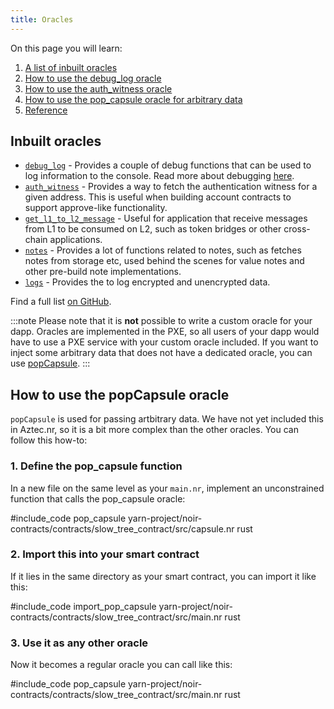 ```yaml
---
title: Oracles
---
```


On this page you will learn:

1. [A list of inbuilt oracles](#inbuilt-oracles)
3. [How to use the debug_log oracle](#how-to-use-the-debug-oracle)
3. [How to use the auth_witness oracle](#how-to-use-the-auth_witness-oracle)
4. [How to use the pop_capsule oracle for arbitrary data](#how-to-use-the-popCapsule-oracle)
4. [Reference](#oracles-reference)

## Inbuilt oracles

- [`debug_log`](https://github.com/AztecProtocol/aztec-packages/blob/master/yarn-project/aztec-nr/aztec/src/oracle/debug_log.nr) - Provides a couple of debug functions that can be used to log information to the console. Read more about debugging [here](../../debugging/main.md).
- [`auth_witness`](https://github.com/AztecProtocol/aztec-packages/blob/master/yarn-project/aztec-nr/authwit/src/auth_witness.nr) - Provides a way to fetch the authentication witness for a given address. This is useful when building account contracts to support approve-like functionality.
- [`get_l1_to_l2_message`](https://github.com/AztecProtocol/aztec-packages/blob/master/yarn-project/aztec-nr/aztec/src/oracle/get_l1_to_l2_message.nr) - Useful for application that receive messages from L1 to be consumed on L2, such as token bridges or other cross-chain applications.
- [`notes`](https://github.com/AztecProtocol/aztec-packages/blob/master/yarn-project/aztec-nr/aztec/src/oracle/notes.nr) - Provides a lot of functions related to notes, such as fetches notes from storage etc, used behind the scenes for value notes and other pre-build note implementations.
- [`logs`](https://github.com/AztecProtocol/aztec-packages/blob/master/yarn-project/aztec-nr/aztec/src/oracle/logs.nr) - Provides the to log encrypted and unencrypted data.

Find a full list [on GitHub](https://github.com/AztecProtocol/aztec-packages/tree/master/yarn-project/aztec-nr/aztec/src/oracle).

:::note
Please note that it is **not** possible to write a custom oracle for your dapp. Oracles are implemented in the PXE, so all users of your dapp would have to use a PXE service with your custom oracle included. If you want to inject some arbitrary data that does not have a dedicated oracle, you can use [popCapsule](#how-to-use-the-pop_capsule-oracle).
:::

## How to use the popCapsule oracle

`popCapsule` is used for passing artbitrary data. We have not yet included this in Aztec.nr, so it is a bit more complex than the other oracles. You can follow this how-to:

### 1. Define the pop_capsule function

In a new file on the same level as your `main.nr`, implement an unconstrained function that calls the pop_capsule oracle:

#include_code pop_capsule yarn-project/noir-contracts/contracts/slow_tree_contract/src/capsule.nr rust

### 2. Import this into your smart contract

If it lies in the same directory as your smart contract, you can import it like this:

#include_code import_pop_capsule yarn-project/noir-contracts/contracts/slow_tree_contract/src/main.nr rust

### 3. Use it as any other oracle

Now it becomes a regular oracle you can call like this:

#include_code pop_capsule yarn-project/noir-contracts/contracts/slow_tree_contract/src/main.nr rust


